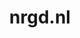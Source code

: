 ---
layout: post
title:  "nrgd.nl"
internal_url:  "/dutchgov/nrgd.nl.html"
subdomains_count: 7
all_subdomains_count: 11
urls_count: 7
ssl_rank: 0
http_rank: 69.285714285714
url_link: /data/nrgd.nl/urls.txt
all_subdomains_link: /data/nrgd.nl/all_subdomains.txt
subdomains_link: /data/nrgd.nl/subdomains.txt
categories: dutchgov
---